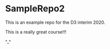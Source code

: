 # SampleRepo2

This is an example repo for the D3 interim 2020.

This is a really great course!!!

^_^
